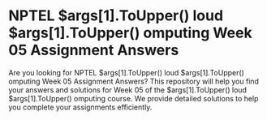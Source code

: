 # NPTEL  $args[1].ToUpper() loud $args[1].ToUpper() omputing Week 05 Assignment Answers

Are you looking for NPTEL  $args[1].ToUpper() loud $args[1].ToUpper() omputing Week 05 Assignment Answers? This repository will help you find your answers and solutions for Week 05 of the  $args[1].ToUpper() loud $args[1].ToUpper() omputing course. We provide detailed solutions to help you complete your assignments efficiently.